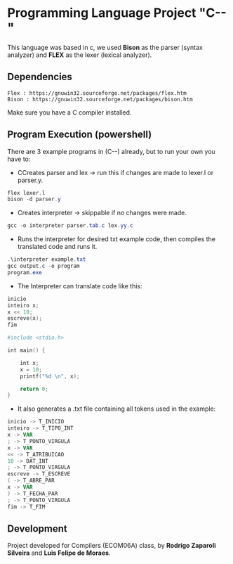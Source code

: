 # Programming Language Project "C--"
This language was based in c, we used **Bison** as the parser (syntax analyzer) and **FLEX** as the lexer (lexical analyzer).

## Dependencies

```
Flex : https://gnuwin32.sourceforge.net/packages/flex.htm
Bison : https://gnuwin32.sourceforge.net/packages/bison.htm
```
Make sure you have a C compiler installed.

## Program Execution (powershell)

There are 3 example programs in (C--) already, but to run your own you have to:

 * CCreates parser and lex -> run this if changes are made to lexer.l or parser.y.
```powershell
flex lexer.l
bison -d parser.y
```

 * Creates interpreter -> skippable if no changes were made.
```powershell
gcc -o interpreter parser.tab.c lex.yy.c
```
 * Runs the interpreter for desired txt example code, then compiles the translated code and runs it.
```powershell
.\interpreter example.txt
gcc output.c -o program
program.exe
```
 * The Interpreter can translate code like this:
```powershell
inicio
inteiro x;
x << 10;
escreve(x);
fim
```
```powershell
#include <stdio.h>

int main() {

	int x;
	x = 10;
	printf("%d \n", x);

	return 0;
}
```
 * It also generates a .txt file containing all tokens used in the example:
```powershell
inicio -> T_INICIO
inteiro -> T_TIPO_INT
x -> VAR
; -> T_PONTO_VIRGULA
x -> VAR
<< -> T_ATRIBUICAO
10 -> DAT_INT
; -> T_PONTO_VIRGULA
escreve -> T_ESCREVE
( -> T_ABRE_PAR
x -> VAR
) -> T_FECHA_PAR
; -> T_PONTO_VIRGULA
fim -> T_FIM
```
## Development

Project developed for Compilers (ECOM06A) class, by **Rodrigo Zaparoli Silveira** and **Luis Felipe de Moraes**.
